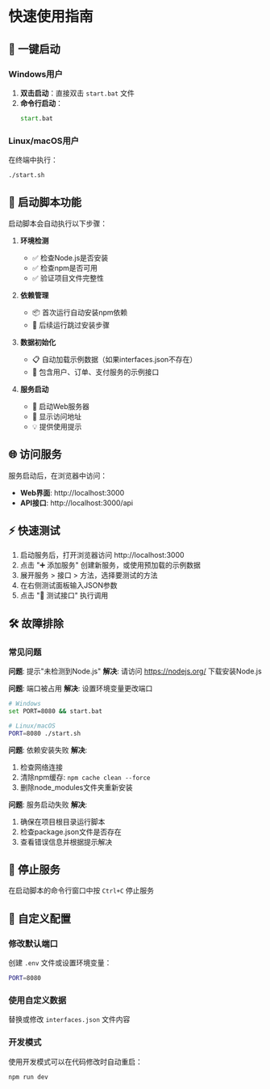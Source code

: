 # 快速使用指南

## 🚀 一键启动

### Windows用户
1. **双击启动**：直接双击 `start.bat` 文件
2. **命令行启动**：
   ```cmd
   start.bat
   ```

### Linux/macOS用户
在终端中执行：
```bash
./start.sh
```

## 🔧 启动脚本功能

启动脚本会自动执行以下步骤：

1. **环境检测**
   - ✅ 检查Node.js是否安装
   - ✅ 检查npm是否可用
   - ✅ 验证项目文件完整性

2. **依赖管理**
   - 📦 首次运行自动安装npm依赖
   - 🔄 后续运行跳过安装步骤

3. **数据初始化**
   - 📋 自动加载示例数据（如果interfaces.json不存在）
   - 🎯 包含用户、订单、支付服务的示例接口

4. **服务启动**
   - 🚀 启动Web服务器
   - 📱 显示访问地址
   - 💡 提供使用提示

## 🌐 访问服务

服务启动后，在浏览器中访问：
- **Web界面**: http://localhost:3000
- **API接口**: http://localhost:3000/api

## ⚡ 快速测试

1. 启动服务后，打开浏览器访问 http://localhost:3000
2. 点击 "➕ 添加服务" 创建新服务，或使用预加载的示例数据
3. 展开服务 > 接口 > 方法，选择要测试的方法
4. 在右侧测试面板输入JSON参数
5. 点击 "🧪 测试接口" 执行调用

## 🛠️ 故障排除

### 常见问题

**问题**: 提示"未检测到Node.js"
**解决**: 请访问 https://nodejs.org/ 下载安装Node.js

**问题**: 端口被占用
**解决**: 设置环境变量更改端口
```bash
# Windows
set PORT=8080 && start.bat

# Linux/macOS
PORT=8080 ./start.sh
```

**问题**: 依赖安装失败
**解决**: 
1. 检查网络连接
2. 清除npm缓存: `npm cache clean --force`
3. 删除node_modules文件夹重新安装

**问题**: 服务启动失败
**解决**: 
1. 确保在项目根目录运行脚本
2. 检查package.json文件是否存在
3. 查看错误信息并根据提示解决

## 🔄 停止服务

在启动脚本的命令行窗口中按 `Ctrl+C` 停止服务

## 📝 自定义配置

### 修改默认端口
创建 `.env` 文件或设置环境变量：
```bash
PORT=8080
```

### 使用自定义数据
替换或修改 `interfaces.json` 文件内容

### 开发模式
使用开发模式可以在代码修改时自动重启：
```bash
npm run dev
```